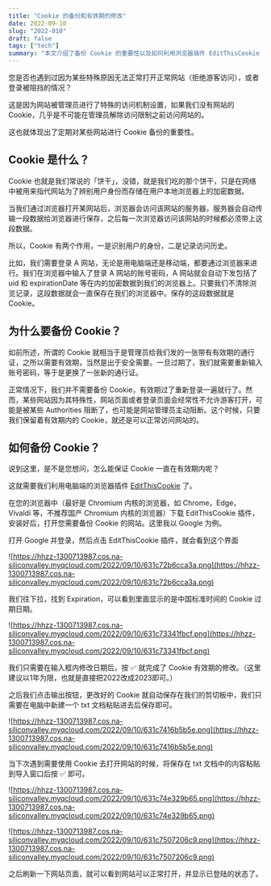 ```yaml
---
title: "Cookie 的备份和有效期的修改"
date: 2022-09-10
slug: "2022-010"
draft: false
tags: ["tech"]
summary: "本文介绍了备份 Cookie 的重要性以及如何利用浏览器插件 EditThisCookie 进行 Cookie 的备份和有效期修改。通过备份 Cookie，可以在某些特殊情况下正常访问需要登录的网站。"
---
```


您是否也遇到过因为某些特殊原因无法正常打开正常网站（拒绝游客访问），或者登录被阻挡的情况？

这是因为网站被管理员进行了特殊的访问机制设置，如果我们没有网站的 Cookie，几乎是不可能在管理员解除访问限制之前访问网站的。

这也就体现出了定期对某些网站进行 Cookie 备份的重要性。

## Cookie 是什么？

Cookie 也就是我们常说的「饼干」，没错，就是我们吃的那个饼干，只是在网络中被用来指代网站为了辨别用户身份而存储在用户本地浏览器上的加密数据。

当我们通过浏览器打开某网站后，浏览器会访问该网站的服务器，服务器会自动传输一段数据给浏览器进行保存，之后每一次浏览器访问该网站的时候都必须带上这段数据。

所以，Cookie 有两个作用，一是识别用户的身份，二是记录访问历史。

比如，我们需要登录 A 网站，无论是用电脑端还是移动端，都要通过浏览器来进行。我们在浏览器中输入了登录 A 网站的账号密码，A 网站就会自动下发包括了 uid 和 expirationDate 等在内的加密数据到我们的浏览器上。只要我们不清除浏览记录，这段数据就会一直保存在我们的浏览器中。保存的这段数据就是 Cookie。

## 为什么要备份 Cookie？

如前所述，所谓的 Cookie 就相当于是管理员给我们发的一张带有有效期的通行证，之所以需要有效期，当然是出于安全需要。一旦过期了，我们就需要重新输入账号密码，等于是更换了一张新的通行证。

正常情况下，我们并不需要备份 Cookie，有效期过了重新登录一遍就行了。然而，某些网站因为其特殊性，网站页面或者登录页面会经常性不允许游客打开，可能是被某些 Authorities 阻断了，也可能是网站管理员主动阻断。这个时候，只要我们保留着有效期内的 Cookie，就还是可以正常访问网站的。

## 如何备份 Cookie？

说到这里，是不是您想问，怎么能保证 Cookie 一直在有效期内呢？

这就需要我们利用电脑端的浏览器插件 [EditThisCookie](https://chrome.google.com/webstore/detail/editthiscookie/fngmhnnpilhplaeedifhccceomclgfbg) 了。

在您的浏览器中（最好是 Chromium 内核的浏览器，如 Chrome，Edge，Vivaldi 等，不推荐国产 Chromium 内核的浏览器）下载 EditThisCookie 插件，安装好后，打开您需要备份 Cookie 的网站。这里我以 Google 为例。

打开 Google 并登录，然后点击 EditThisCookie 插件，就会看到这个界面

![https://hhzz-1300713987.cos.na-siliconvalley.myqcloud.com/2022/09/10/631c72b6cca3a.png](https://hhzz-1300713987.cos.na-siliconvalley.myqcloud.com/2022/09/10/631c72b6cca3a.png)

我们往下拉，找到 Expiration，可以看到里面显示的是中国标准时间的 Cookie 过期日期。

![https://hhzz-1300713987.cos.na-siliconvalley.myqcloud.com/2022/09/10/631c73341fbcf.png](https://hhzz-1300713987.cos.na-siliconvalley.myqcloud.com/2022/09/10/631c73341fbcf.png)

我们只需要在输入框内修改日期后，按 ✅ 就完成了 Cookie 有效期的修改。（这里建议以1年为限，也就是直接把2022改成2023即可。）

之后我们点击输出按钮，更改好的 Cookie 就自动保存在我们的剪切板中，我们只需要在电脑中新建一个 txt 文档粘贴进去后保存即可。

![https://hhzz-1300713987.cos.na-siliconvalley.myqcloud.com/2022/09/10/631c7416b5b5e.png](https://hhzz-1300713987.cos.na-siliconvalley.myqcloud.com/2022/09/10/631c7416b5b5e.png)

当下次遇到需要使用 Cookie 去打开网站的时候，将保存在 txt 文档中的内容粘贴到导入窗口后按 ✅ 即可。

![https://hhzz-1300713987.cos.na-siliconvalley.myqcloud.com/2022/09/10/631c74e329b65.png](https://hhzz-1300713987.cos.na-siliconvalley.myqcloud.com/2022/09/10/631c74e329b65.png)

![https://hhzz-1300713987.cos.na-siliconvalley.myqcloud.com/2022/09/10/631c7507206c9.png](https://hhzz-1300713987.cos.na-siliconvalley.myqcloud.com/2022/09/10/631c7507206c9.png)

之后刷新一下网站页面，就可以看到网站可以正常打开，并显示已登陆的状态了。